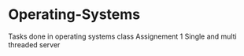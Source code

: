 # Operating-Systems
Tasks done in operating systems class
 Assignement 1 Single and multi threaded server
 
